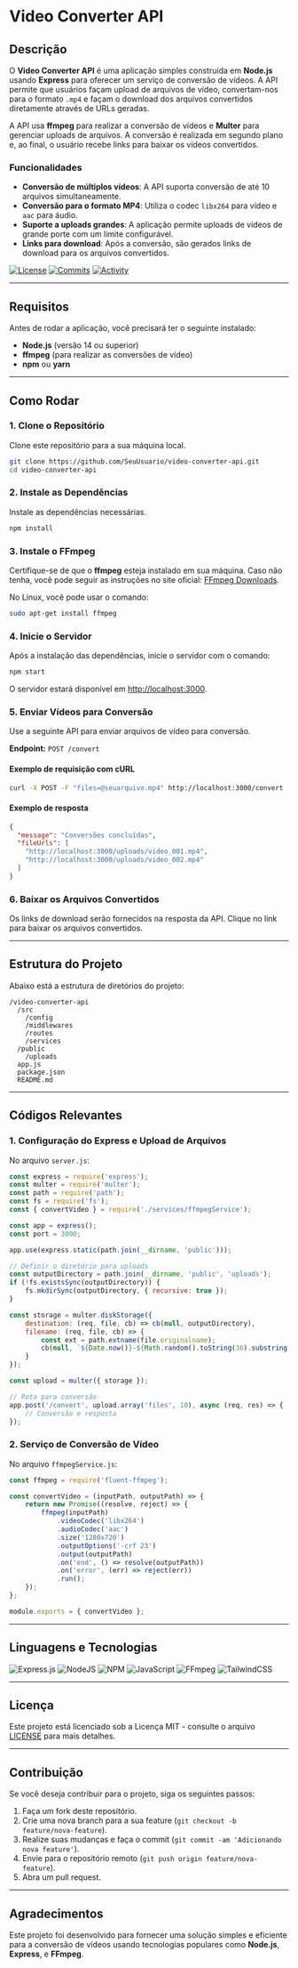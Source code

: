 # Video Converter API

## Descrição

O **Video Converter API** é uma aplicação simples construída em **Node.js** usando **Express** para oferecer um serviço de conversão de vídeos. A API permite que usuários façam upload de arquivos de vídeo, convertam-nos para o formato `.mp4` e façam o download dos arquivos convertidos diretamente através de URLs geradas.

A API usa **ffmpeg** para realizar a conversão de vídeos e **Multer** para gerenciar uploads de arquivos. A conversão é realizada em segundo plano e, ao final, o usuário recebe links para baixar os vídeos convertidos.

### Funcionalidades

- **Conversão de múltiplos vídeos**: A API suporta conversão de até 10 arquivos simultaneamente.
- **Conversão para o formato MP4**: Utiliza o codec `libx264` para vídeo e `aac` para áudio.
- **Suporte a uploads grandes**: A aplicação permite uploads de vídeos de grande porte com um limite configurável.
- **Links para download**: Após a conversão, são gerados links de download para os arquivos convertidos.

[![License](https://img.shields.io/github/license/PedroMissola/video-converter-api)](LICENSE)
[![Commits](https://img.shields.io/github/commits-since/PedroMissola/video-converter-api/latest)](https://github.com/SeuUsuario/video-converter-api/commits)
[![Activity](https://img.shields.io/github/last-commit/PedroMissola/video-converter-api)](https://github.com/SeuUsuario/video-converter-api/commits)

---

## Requisitos

Antes de rodar a aplicação, você precisará ter o seguinte instalado:

- **Node.js** (versão 14 ou superior)
- **ffmpeg** (para realizar as conversões de vídeo)
- **npm** ou **yarn**

---

## Como Rodar

### 1. Clone o Repositório

Clone este repositório para a sua máquina local.

```bash
git clone https://github.com/SeuUsuario/video-converter-api.git
cd video-converter-api
```

### 2. Instale as Dependências

Instale as dependências necessárias.

```bash
npm install
```

### 3. Instale o FFmpeg

Certifique-se de que o **ffmpeg** esteja instalado em sua máquina. Caso não tenha, você pode seguir as instruções no site oficial: [FFmpeg Downloads](https://ffmpeg.org/download.html).

No Linux, você pode usar o comando:

```bash
sudo apt-get install ffmpeg
```

### 4. Inicie o Servidor

Após a instalação das dependências, inicie o servidor com o comando:

```bash
npm start
```

O servidor estará disponível em [http://localhost:3000](http://localhost:3000).

### 5. Enviar Vídeos para Conversão

Use a seguinte API para enviar arquivos de vídeo para conversão.

**Endpoint:** `POST /convert`

#### Exemplo de requisição com cURL

```bash
curl -X POST -F "files=@seuarquivo.mp4" http://localhost:3000/convert
```

#### Exemplo de resposta

```json
{
  "message": "Conversões concluídas",
  "fileUrls": [
    "http://localhost:3000/uploads/video_001.mp4",
    "http://localhost:3000/uploads/video_002.mp4"
  ]
}
```

### 6. Baixar os Arquivos Convertidos

Os links de download serão fornecidos na resposta da API. Clique no link para baixar os arquivos convertidos.

---

## Estrutura do Projeto

Abaixo está a estrutura de diretórios do projeto:

```
/video-converter-api
  /src
    /config
    /middlewares
    /routes
    /services
  /public
    /uploads
  app.js
  package.json
  README.md
```

---

## Códigos Relevantes

### 1. Configuração do Express e Upload de Arquivos

No arquivo `server.js`:

```javascript
const express = require('express');
const multer = require('multer');
const path = require('path');
const fs = require('fs');
const { convertVideo } = require('./services/ffmpegService');

const app = express();
const port = 3000;

app.use(express.static(path.join(__dirname, 'public')));

// Definir o diretório para uploads
const outputDirectory = path.join(__dirname, 'public', 'uploads');
if (!fs.existsSync(outputDirectory)) {
    fs.mkdirSync(outputDirectory, { recursive: true });
}

const storage = multer.diskStorage({
    destination: (req, file, cb) => cb(null, outputDirectory),
    filename: (req, file, cb) => {
        const ext = path.extname(file.originalname);
        cb(null, `${Date.now()}-${Math.random().toString(36).substring(2)}${ext}`);
    }
});

const upload = multer({ storage });

// Rota para conversão
app.post('/convert', upload.array('files', 10), async (req, res) => {
    // Conversão e resposta
});
```

### 2. Serviço de Conversão de Vídeo

No arquivo `ffmpegService.js`:

```javascript
const ffmpeg = require('fluent-ffmpeg');

const convertVideo = (inputPath, outputPath) => {
    return new Promise((resolve, reject) => {
        ffmpeg(inputPath)
            .videoCodec('libx264')
            .audioCodec('aac')
            .size('1280x720')
            .outputOptions('-crf 23')
            .output(outputPath)
            .on('end', () => resolve(outputPath))
            .on('error', (err) => reject(err))
            .run();
    });
};

module.exports = { convertVideo };
```

---

## Linguagens e Tecnologias

![Express.js](https://img.shields.io/badge/express.js-%23404d59.svg?style=for-the-badge&logo=express&logoColor=%2361DAFB)
![NodeJS](https://img.shields.io/badge/node.js-6DA55F?style=for-the-badge&logo=node.js&logoColor=white)
![NPM](https://img.shields.io/badge/NPM-%23CB3837.svg?style=for-the-badge&logo=npm&logoColor=white)
![JavaScript](https://img.shields.io/badge/javascript-%23323330.svg?style=for-the-badge&logo=javascript&logoColor=%23F7DF1E)
![FFmpeg](https://shields.io/badge/FFmpeg-%23171717.svg?logo=ffmpeg&style=for-the-badge&labelColor=171717&logoColor=5cb85c)
![TailwindCSS](https://img.shields.io/badge/tailwindcss-%2338B2AC.svg?style=for-the-badge&logo=tailwind-css&logoColor=white)

---

## Licença

Este projeto está licenciado sob a Licença MIT - consulte o arquivo [LICENSE](LICENSE) para mais detalhes.

---

## Contribuição

Se você deseja contribuir para o projeto, siga os seguintes passos:

1. Faça um fork deste repositório.
2. Crie uma nova branch para a sua feature (`git checkout -b feature/nova-feature`).
3. Realize suas mudanças e faça o commit (`git commit -am 'Adicionando nova feature'`).
4. Envie para o repositório remoto (`git push origin feature/nova-feature`).
5. Abra um pull request.

---

## Agradecimentos

Este projeto foi desenvolvido para fornecer uma solução simples e eficiente para a conversão de vídeos usando tecnologias populares como **Node.js**, **Express**, e **FFmpeg**.
